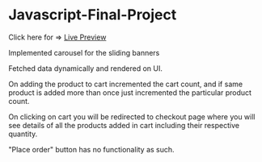 # Javascript-Final-Project

Click here for => <a href="https://javascript-final-project.glitch.me/">Live Preview</a>

Implemented carousel for the sliding banners

Fetched data dynamically and rendered on UI.

On adding the product to cart incremented the cart count, and if same product is added more than once just incremented the particular product count.

On clicking on cart you will be redirected to checkout page where you will see details of all the products added in cart including their respective quantity.

"Place order" button has no functionality as such.
